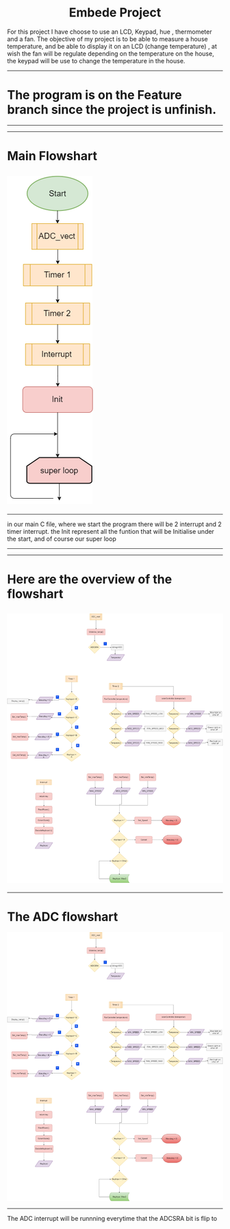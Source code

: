 # <center>Embede Project</center>


For this project I have choose to use an LCD, Keypad, hue ,  thermometer and a fan.
 The objective of my project is to be able to measure a house temperature, and be able to display it on an LCD (change temperature) , at wish the fan will be regulate depending on the temperature on the house, the keypad will be use to change the temperature in the house.

***
# The program is on the Feature branch since the project is unfinish.
***
---
# Main Flowshart

![Minion](Introflow.png)
---
___

in our main C file, where we start the program there will be 2 interrupt and 2 timer interrupt.
the Init represent all the funtion that will be Initialise under the start,
and of course our super loop

___

---
# Here are the overview of the flowshart

![Minion](flowsharts.png)
---
___

# The ADC flowshart

![Minion](flowsharts.png)

___
The ADC interrupt will be runnning  everytime that the ADCSRA bit is flip to 
